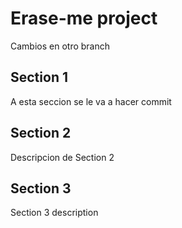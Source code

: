 # Erase-me project
Cambios en otro branch

## Section 1
A esta seccion se le va a hacer commit
## Section 2
Descripcion de Section 2

## Section 3
Section 3 description